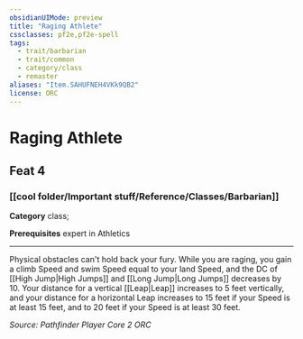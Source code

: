 ```yaml
---
obsidianUIMode: preview
title: "Raging Athlete"
cssclasses: pf2e,pf2e-spell
tags:
  - trait/barbarian
  - trait/common
  - category/class
  - remaster
aliases: "Item.SAHUFNEH4VKk9QB2"
license: ORC
---
```

# Raging Athlete
## Feat 4
### [[cool folder/Important stuff/Reference/Classes/Barbarian]]

**Category** class; 



**Prerequisites** expert in Athletics
* * *
Physical obstacles can't hold back your fury. While you are raging, you gain a climb Speed and swim Speed equal to your land Speed, and the DC of [[High Jump|High Jumps]] and [[Long Jump|Long Jumps]] decreases by 10. Your distance for a vertical [[Leap|Leap]] increases to 5 feet vertically, and your distance for a horizontal Leap increases to 15 feet if your Speed is at least 15 feet, and to 20 feet if your Speed is at least 30 feet.

*Source: Pathfinder Player Core 2*
*ORC*